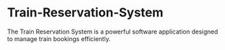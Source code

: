 # Train-Reservation-System
The Train Reservation System is a powerful software application designed to manage train bookings efficiently.
